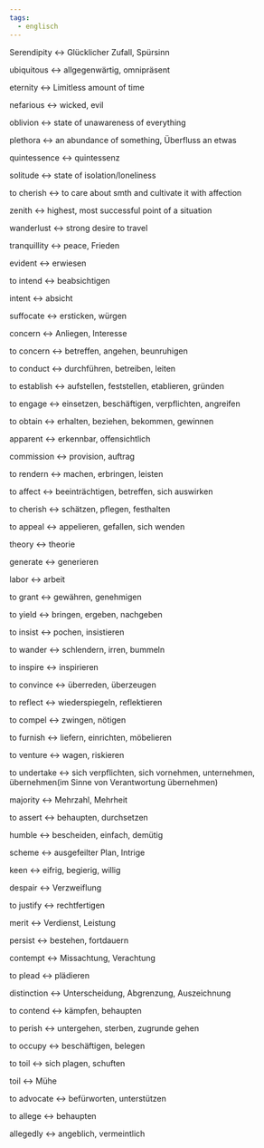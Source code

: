```yaml
---
tags:
  - englisch
---
```

Serendipity <-> Glücklicher Zufall, Spürsinn
<!--SR:!2024-10-02,68,312!2024-10-05,68,317-->

ubiquitous <-> allgegenwärtig, omnipräsent
<!--SR:!2024-09-23,59,310!2024-09-04,41,297-->

eternity <-> Limitless amount of time
<!--SR:!2024-09-20,57,312!2024-09-30,65,317-->

nefarious <-> wicked, evil
<!--SR:!2024-10-02,68,312!2024-09-26,61,317-->

oblivion <-> state of unawareness of everything
<!--SR:!2024-08-31,41,292!2024-10-12,75,325-->

plethora <-> an abundance of something, Überfluss an etwas
<!--SR:!2024-10-04,67,317!2024-09-18,55,312-->

quintessence <-> quintessenz
<!--SR:!2024-09-19,58,312!2024-09-25,61,317-->

solitude <-> state of isolation/loneliness
<!--SR:!2024-09-16,55,310!2024-10-06,69,317-->

to cherish <-> to care about smth and cultivate it with affection
<!--SR:!2024-09-24,61,317!2024-09-01,44,290-->

zenith <-> highest, most successful point of a situation
<!--SR:!2024-09-15,50,305!2024-08-23,36,290-->

wanderlust <-> strong desire to travel
<!--SR:!2024-09-22,59,317!2024-09-15,55,312-->

tranquillity <-> peace, Frieden
<!--SR:!2024-09-09,50,292!2024-09-21,58,317-->

evident <-> erwiesen
<!--SR:!2024-08-15,16,332!2024-08-19,19,338-->

to intend <-> beabsichtigen
<!--SR:!2024-08-14,15,332!2024-08-19,19,338-->

intent <-> absicht
<!--SR:!2024-08-14,15,332!2024-08-17,17,338-->

suffocate <-> ersticken, würgen
<!--SR:!2024-08-15,16,332!2024-08-18,18,338-->

concern <-> Anliegen, Interesse
<!--SR:!2024-08-01,3,278!2024-08-16,17,332-->

to concern <-> betreffen, angehen, beunruhigen
<!--SR:!2024-08-01,3,278!2024-08-16,17,332-->

to conduct <-> durchführen, betreiben, leiten
<!--SR:!2024-08-12,14,312!2024-08-19,19,338-->

to establish <-> aufstellen, feststellen, etablieren, gründen
<!--SR:!2024-08-02,2,298!2024-08-18,19,332-->

to engage <-> einsetzen, beschäftigen, verpflichten, angreifen
<!--SR:!2024-07-30,3,272!2024-08-01,1,248-->

to obtain <-> erhalten, beziehen, bekommen, gewinnen
<!--SR:!2024-08-05,7,292!2024-08-02,2,298-->

apparent <-> erkennbar, offensichtlich
<!--SR:!2024-08-13,14,312!2024-08-05,3,258-->

commission <-> provision, auftrag
<!--SR:!2024-08-12,13,318!2024-08-16,16,332-->

to rendern <-> machen, erbringen, leisten
<!--SR:!2024-08-01,1,297!2024-08-02,3,252-->

to affect <-> beeinträchtigen, betreffen, sich auswirken
<!--SR:!2024-08-17,18,332!2024-08-20,20,338-->

to cherish <-> schätzen, pflegen, festhalten
<!--SR:!2024-08-15,16,332!2024-08-16,16,338-->

to appeal <-> appelieren, gefallen, sich wenden
<!--SR:!2024-08-01,3,278!2024-08-03,4,332-->

theory <-> theorie
<!--SR:!2024-08-02,4,328!2024-08-18,18,338-->

generate <-> generieren
<!--SR:!2024-08-22,20,348!2024-08-19,19,338-->

labor <-> arbeit
<!--SR:!2024-08-02,4,328!2024-08-17,17,338-->

to grant <-> gewähren, genehmigen
<!--SR:!2024-08-17,17,338!2024-08-03,4,308-->

to yield <-> bringen, ergeben, nachgeben
<!--SR:!2024-08-01,3,278!2024-08-04,4,312-->

to insist <-> pochen, insistieren
<!--SR:!2024-08-20,20,338!2024-08-02,4,328-->

to wander <-> schlendern, irren, bummeln
<!--SR:!2024-08-16,16,338!2024-08-03,4,308-->

to inspire <-> inspirieren
<!--SR:!2024-08-17,17,338!2024-08-02,4,328-->

to convince <-> überreden, überzeugen
<!--SR:!2024-08-02,4,328!2024-08-18,18,338-->

to reflect <-> wiederspiegeln, reflektieren
<!--SR:!2024-08-20,20,338!2024-08-02,4,328-->

to compel <-> zwingen, nötigen
<!--SR:!2024-08-10,11,318!2024-08-02,4,328-->

to furnish <-> liefern, einrichten, möbelieren
<!--SR:!2024-08-02,4,328!2024-08-16,16,338-->

to venture <-> wagen, riskieren
<!--SR:!2024-08-02,4,328!2024-08-20,20,338-->

to undertake <-> sich verpflichten, sich vornehmen, unternehmen, übernehmen(im Sinne von Verantwortung übernehmen)
<!--SR:!2024-08-02,3,258!2024-08-04,4,337-->

majority <-> Mehrzahl, Mehrheit
<!--SR:!2024-08-02,4,328!2024-08-16,16,338-->

to assert <-> behaupten, durchsetzen
<!--SR:!2024-08-01,3,278!2024-08-03,4,334-->

humble <-> bescheiden, einfach, demütig
<!--SR:!2024-08-17,17,338!2024-08-03,4,308-->

scheme <-> ausgefeilter Plan, Intrige
<!--SR:!2024-08-02,4,328!2024-08-16,16,338-->

keen <-> eifrig, begierig, willig
<!--SR:!2024-08-01,3,308!2024-08-20,20,338-->

despair <-> Verzweiflung
<!--SR:!2024-08-02,4,328!2024-08-19,19,338-->

to justify <-> rechtfertigen
<!--SR:!2024-08-20,18,348!2024-08-18,18,338-->

merit <-> Verdienst, Leistung
<!--SR:!2024-08-02,4,328!2024-08-17,17,338-->

persist <-> bestehen, fortdauern
<!--SR:!2024-08-17,17,338!2024-08-03,4,308-->

contempt <-> Missachtung, Verachtung
<!--SR:!2024-08-02,3,288!2024-08-18,18,338-->

to plead <-> plädieren
<!--SR:!2024-08-20,20,338!2024-08-02,4,328-->

distinction <-> Unterscheidung, Abgrenzung, Auszeichnung
<!--SR:!2024-08-09,10,318!2024-08-02,4,328-->

to contend <-> kämpfen, behaupten
<!--SR:!2024-08-02,4,328!2024-08-13,14,318-->

to perish <-> untergehen, sterben, zugrunde gehen
<!--SR:!2024-08-02,4,328!2024-08-17,17,338-->

to occupy <-> beschäftigen, belegen
<!--SR:!2024-08-17,17,338!2024-08-19,17,348-->

to toil <-> sich plagen, schuften
<!--SR:!2024-08-20,20,338!2024-08-21,19,348-->

toil <-> Mühe
<!--SR:!2024-08-18,18,338!2024-08-02,4,328-->

to advocate <-> befürworten, unterstützen
<!--SR:!2024-08-18,16,348!2024-08-19,19,338-->

to allege <-> behaupten
<!--SR:!2024-08-02,4,328!2024-08-16,16,338-->

allegedly <-> angeblich, vermeintlich
<!--SR:!2024-08-13,11,328!2024-08-18,18,338-->


